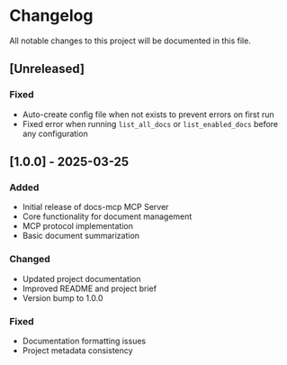 # Changelog

All notable changes to this project will be documented in this file.

## [Unreleased]
### Fixed
- Auto-create config file when not exists to prevent errors on first run
- Fixed error when running `list_all_docs` or `list_enabled_docs` before any configuration

## [1.0.0] - 2025-03-25
### Added
- Initial release of docs-mcp MCP Server
- Core functionality for document management
- MCP protocol implementation
- Basic document summarization

### Changed
- Updated project documentation
- Improved README and project brief
- Version bump to 1.0.0

### Fixed
- Documentation formatting issues
- Project metadata consistency